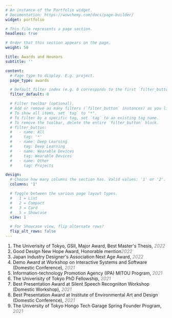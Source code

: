 ```yaml
---
# An instance of the Portfolio widget.
# Documentation: https://wowchemy.com/docs/page-builder/
widget: portfolio

# This file represents a page section.
headless: true

# Order that this section appears on the page.
weight: 50

title: Awards and Hounors
subtitle: ''

content:
  # Page type to display. E.g. project.
  page_type: awards

  # Default filter index (e.g. 0 corresponds to the first `filter_button` instance below).
  filter_default: 0

  # Filter toolbar (optional).
  # Add or remove as many filters (`filter_button` instances) as you like.
  # To show all items, set `tag` to "*".
  # To filter by a specific tag, set `tag` to an existing tag name.
  # To remove the toolbar, delete the entire `filter_button` block.
  # filter_button:
  #   - name: All
  #     tag: '*'
  #   - name: Deep Learning
  #     tag: Deep Learning
  #   - name: Wearable Devices
  #     tag: Wearable Devices
  #   - name: Other
  #     tag: Projects

design:
  # Choose how many columns the section has. Valid values: '1' or '2'.
  columns: '1'

  # Toggle between the various page layout types.
  #   1 = List
  #   2 = Compact
  #   3 = Card
  #   5 = Showcase
  view: 1

  # For Showcase view, flip alternate rows?
  flip_alt_rows: false
---
```


1. The Univerisity of Tokyo, GSII, Major Award, Best Master's Thesis, <span style="color: gray;">*2022*</span>
2. Good Design New Hope Award, Honorable mention<span style="color: gray;">*2022*</span>
3. Japan Industry Designer's Association Next Age Award, <span style="color: gray;">*2022*</span>
4. Demo Award at Workshop on Interactive Systems and Software (Domestic Conference), <span style="color: gray;">*2021*</span>
5. Information-technology Promotion Agency (IPA) MITOU Program, <span style="color: gray;">*2021*</span>
6. The Univerisity of Tokyo PhD Fellowship, <span style="color: gray;">*2021*</span>
7. Best Presentation Award at Silent Speech Recogniiton Workshop (Domestic Workshop), <span style="color: gray;">*2021*</span>
8. Best Presentation Award at Institute of Environmental Art and Design (Domestic Conference), <span style="color: gray;">*2021*</span>
9. The University of Tokyo Hongo Tech Garage Spring Founder Program, <span style="color: gray;">*2021*</span>
